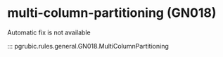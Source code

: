 # multi-column-partitioning (GN018)

Automatic fix is not available

::: pgrubic.rules.general.GN018.MultiColumnPartitioning
